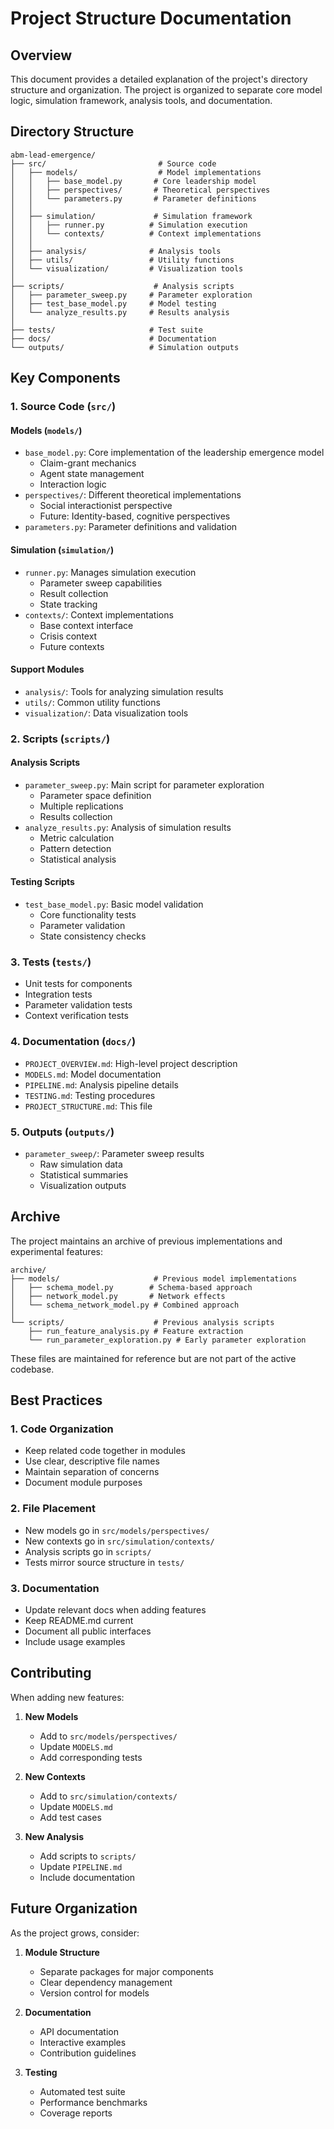 # Project Structure Documentation

## Overview

This document provides a detailed explanation of the project's directory structure and organization. The project is organized to separate core model logic, simulation framework, analysis tools, and documentation.

## Directory Structure

```
abm-lead-emergence/
├── src/                         # Source code
│   ├── models/                  # Model implementations
│   │   ├── base_model.py       # Core leadership model
│   │   ├── perspectives/       # Theoretical perspectives
│   │   └── parameters.py       # Parameter definitions
│   │
│   ├── simulation/             # Simulation framework
│   │   ├── runner.py          # Simulation execution
│   │   └── contexts/          # Context implementations
│   │
│   ├── analysis/              # Analysis tools
│   ├── utils/                 # Utility functions
│   └── visualization/         # Visualization tools
│
├── scripts/                    # Analysis scripts
│   ├── parameter_sweep.py     # Parameter exploration
│   ├── test_base_model.py     # Model testing
│   └── analyze_results.py     # Results analysis
│
├── tests/                     # Test suite
├── docs/                      # Documentation
└── outputs/                   # Simulation outputs
```

## Key Components

### 1. Source Code (`src/`)

#### Models (`models/`)
- `base_model.py`: Core implementation of the leadership emergence model
  - Claim-grant mechanics
  - Agent state management
  - Interaction logic
- `perspectives/`: Different theoretical implementations
  - Social interactionist perspective
  - Future: Identity-based, cognitive perspectives
- `parameters.py`: Parameter definitions and validation

#### Simulation (`simulation/`)
- `runner.py`: Manages simulation execution
  - Parameter sweep capabilities
  - Result collection
  - State tracking
- `contexts/`: Context implementations
  - Base context interface
  - Crisis context
  - Future contexts

#### Support Modules
- `analysis/`: Tools for analyzing simulation results
- `utils/`: Common utility functions
- `visualization/`: Data visualization tools

### 2. Scripts (`scripts/`)

#### Analysis Scripts
- `parameter_sweep.py`: Main script for parameter exploration
  - Parameter space definition
  - Multiple replications
  - Results collection
- `analyze_results.py`: Analysis of simulation results
  - Metric calculation
  - Pattern detection
  - Statistical analysis

#### Testing Scripts
- `test_base_model.py`: Basic model validation
  - Core functionality tests
  - Parameter validation
  - State consistency checks

### 3. Tests (`tests/`)
- Unit tests for components
- Integration tests
- Parameter validation tests
- Context verification tests

### 4. Documentation (`docs/`)
- `PROJECT_OVERVIEW.md`: High-level project description
- `MODELS.md`: Model documentation
- `PIPELINE.md`: Analysis pipeline details
- `TESTING.md`: Testing procedures
- `PROJECT_STRUCTURE.md`: This file

### 5. Outputs (`outputs/`)
- `parameter_sweep/`: Parameter sweep results
  - Raw simulation data
  - Statistical summaries
  - Visualization outputs

## Archive

The project maintains an archive of previous implementations and experimental features:

```
archive/
├── models/                     # Previous model implementations
│   ├── schema_model.py        # Schema-based approach
│   ├── network_model.py       # Network effects
│   └── schema_network_model.py # Combined approach
│
└── scripts/                    # Previous analysis scripts
    ├── run_feature_analysis.py # Feature extraction
    └── run_parameter_exploration.py # Early parameter exploration
```

These files are maintained for reference but are not part of the active codebase.

## Best Practices

### 1. Code Organization
- Keep related code together in modules
- Use clear, descriptive file names
- Maintain separation of concerns
- Document module purposes

### 2. File Placement
- New models go in `src/models/perspectives/`
- New contexts go in `src/simulation/contexts/`
- Analysis scripts go in `scripts/`
- Tests mirror source structure in `tests/`

### 3. Documentation
- Update relevant docs when adding features
- Keep README.md current
- Document all public interfaces
- Include usage examples

## Contributing

When adding new features:

1. **New Models**
   - Add to `src/models/perspectives/`
   - Update `MODELS.md`
   - Add corresponding tests

2. **New Contexts**
   - Add to `src/simulation/contexts/`
   - Update `MODELS.md`
   - Add test cases

3. **New Analysis**
   - Add scripts to `scripts/`
   - Update `PIPELINE.md`
   - Include documentation

## Future Organization

As the project grows, consider:

1. **Module Structure**
   - Separate packages for major components
   - Clear dependency management
   - Version control for models

2. **Documentation**
   - API documentation
   - Interactive examples
   - Contribution guidelines

3. **Testing**
   - Automated test suite
   - Performance benchmarks
   - Coverage reports 